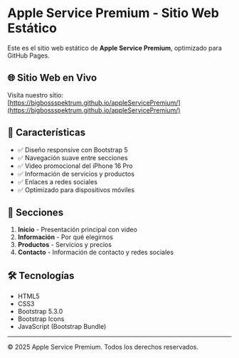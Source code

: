 # Apple Service Premium - Sitio Web Estático

Este es el sitio web estático de **Apple Service Premium**, optimizado para GitHub Pages.

## 🌐 Sitio Web en Vivo
Visita nuestro sitio: [https://bigbossspektrum.github.io/appleServicePremium/](https://bigbossspektrum.github.io/appleServicePremium/)

## 🎯 Características
- ✅ Diseño responsive con Bootstrap 5
- ✅ Navegación suave entre secciones
- ✅ Video promocional del iPhone 16 Pro
- ✅ Información de servicios y productos
- ✅ Enlaces a redes sociales
- ✅ Optimizado para dispositivos móviles

## 📱 Secciones
1. **Inicio** - Presentación principal con video
2. **Información** - Por qué elegirnos
3. **Productos** - Servicios y precios
4. **Contacto** - Información de contacto y redes sociales

## 🛠️ Tecnologías
- HTML5
- CSS3
- Bootstrap 5.3.0
- Bootstrap Icons
- JavaScript (Bootstrap Bundle)

---
© 2025 Apple Service Premium. Todos los derechos reservados.
